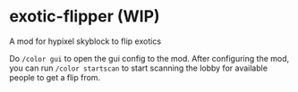 # exotic-flipper (WIP)
A mod for hypixel skyblock to flip exotics

Do ```/color gui``` to open the gui config to the mod.
After configuring the mod, you can run ```/color startscan``` to start scanning the lobby for available people to get a flip from.
